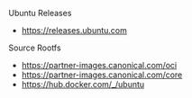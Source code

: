 Ubuntu Releases
- https://releases.ubuntu.com

Source Rootfs
- https://partner-images.canonical.com/oci
- https://partner-images.canonical.com/core
- https://hub.docker.com/_/ubuntu
